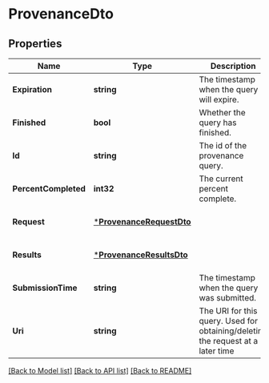 # ProvenanceDto

## Properties
Name | Type | Description | Notes
------------ | ------------- | ------------- | -------------
**Expiration** | **string** | The timestamp when the query will expire. | [optional] [default to null]
**Finished** | **bool** | Whether the query has finished. | [optional] [default to null]
**Id** | **string** | The id of the provenance query. | [optional] [default to null]
**PercentCompleted** | **int32** | The current percent complete. | [optional] [default to null]
**Request** | [***ProvenanceRequestDto**](ProvenanceRequestDTO.md) |  | [optional] [default to null]
**Results** | [***ProvenanceResultsDto**](ProvenanceResultsDTO.md) |  | [optional] [default to null]
**SubmissionTime** | **string** | The timestamp when the query was submitted. | [optional] [default to null]
**Uri** | **string** | The URI for this query. Used for obtaining/deleting the request at a later time | [optional] [default to null]

[[Back to Model list]](../README.md#documentation-for-models) [[Back to API list]](../README.md#documentation-for-api-endpoints) [[Back to README]](../README.md)

